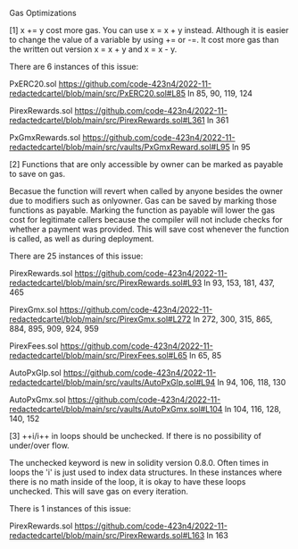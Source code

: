 Gas Optimizations


[1] x += y cost more gas. You can use x = x + y instead.
Although it is easier to change the value of a variable by using += or -=. It cost more gas than the written out version x = x + y and x = x - y.

There are 6 instances of this issue:

PxERC20.sol
https://github.com/code-423n4/2022-11-redactedcartel/blob/main/src/PxERC20.sol#L85
ln 85, 90, 119, 124

PirexRewards.sol 
https://github.com/code-423n4/2022-11-redactedcartel/blob/main/src/PirexRewards.sol#L361
ln 361

PxGmxRewards.sol
https://github.com/code-423n4/2022-11-redactedcartel/blob/main/src/vaults/PxGmxReward.sol#L95
ln 95


[2] Functions that are only accessible by owner can be marked as payable to save on gas. 

Becasue the function will revert when called by anyone besides the owner due to modifiers such as onlyowner. Gas can be saved by marking those functions as payable. Marking the function as payable will lower the gas cost for legitimate callers 
because the compiler will not include checks for whether a payment was provided.
This will save cost whenever the function is called, as well as during deployment.

There are 25 instances of this issue:

PirexRewards.sol 
https://github.com/code-423n4/2022-11-redactedcartel/blob/main/src/PirexRewards.sol#L93
ln 93, 153, 181, 437, 465

PirexGmx.sol
https://github.com/code-423n4/2022-11-redactedcartel/blob/main/src/PirexGmx.sol#L272
ln 272, 300, 315, 865, 884, 895, 909, 924, 959

PirexFees.sol
https://github.com/code-423n4/2022-11-redactedcartel/blob/main/src/PirexFees.sol#L65
ln 65, 85

AutoPxGlp.sol
https://github.com/code-423n4/2022-11-redactedcartel/blob/main/src/vaults/AutoPxGlp.sol#L94
ln 94, 106, 118, 130

AutoPxGmx.sol
https://github.com/code-423n4/2022-11-redactedcartel/blob/main/src/vaults/AutoPxGmx.sol#L104
ln 104, 116, 128, 140, 152


[3] ++i/i++ in loops should be unchecked. If there is no possibility of under/over flow.

The unchecked keyword is new in solidity version 0.8.0. Often times in loops the 'i' is just used to index data structures. 
In these instances where there is no math inside of the loop, it is okay to have these loops unchecked. This will save gas on every iteration.

There is 1 instances of this issue:

PirexRewards.sol 
https://github.com/code-423n4/2022-11-redactedcartel/blob/main/src/PirexRewards.sol#L163
ln 163
